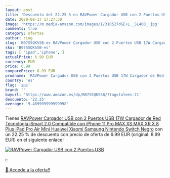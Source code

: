 ```yaml
---
layout: post
title: 'Descuento del 22.25 % en RAVPower Cargador USB con 2 Puertos USB '
date: 2020-08-17 17:27:30
image: 'https://m.media-amazon.com/images/I/31R527dGE+L._SL400_.jpg'
comments: true
category: ofertas
author: ring
slug: 'B07S5QKSSB-es RAVPower Cargador USB con 2 Puertos USB 17W Cargador de...'
sku: 'B07S5QKSSB-es'
tags: [ 'ipad','iphone', ]
actualPrice: 6.99 EUR
currency: EUR
price: 6.99
comparePrice: 8.99 EUR
prodname: 'RAVPower Cargador USB con 2 Puertos USB 17W Cargador de Red Tecnología iSmart 2.0 Compatible con iPhone 11 Pro MAX XS MAX XR X 8 Plus iPad Pro Air Mini Huaiwei Xiaomi Samsung Nintendo Switch Negro'
country: 'es'
flag: '🇪🇸'
brand: ''
buyurl: 'https://www.amazon.es/dp/B07S5QKSSB/?tag=tolees-21'
descuento: '22.25'
average: '9.489999999999998'
---
```


Tienes [RAVPower Cargador USB con 2 Puertos USB 17W Cargador de Red Tecnología iSmart 2.0 Compatible con iPhone 11 Pro MAX XS MAX XR X 8 Plus iPad Pro Air Mini Huaiwei Xiaomi Samsung Nintendo Switch Negro](https://www.amazon.es/dp/B07S5QKSSB/?tag=tolees-21) con un 22.25 % de descuento con precio de oferta de 6.99 EUR (original: 8.99 EUR) en el siguiente enlace!

[![RAVPower Cargador USB con 2 Puertos USB ](https://m.media-amazon.com/images/I/31R527dGE+L._SL400_.jpg)](https://www.amazon.es/dp/B07S5QKSSB/?tag=tolees-21)

ℹ️:


[🛒 Accede a la oferta!!](https://www.amazon.es/dp/B07S5QKSSB/?tag=tolees-21)
